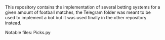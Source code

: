 This repository contains the implementation of several betting systems for a given amount
of football matches, the Telegram folder was meant to be used to implement a bot but it was 
used finally in the other repository instead.

Notable files: Picks.py
